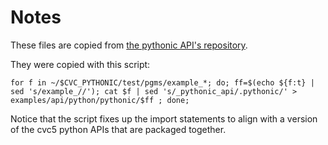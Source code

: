 # Notes

These files are copied from [the pythonic API's repository](https://github.com/cvc5/cvc5_pythonic_api).

They were copied with this script:

    for f in ~/$CVC_PYTHONIC/test/pgms/example_*; do; ff=$(echo ${f:t} | sed 's/example_//'); cat $f | sed 's/_pythonic_api/.pythonic/' > examples/api/python/pythonic/$ff ; done;

Notice that the script fixes up the import statements to align with a version
of the cvc5 python APIs that are packaged together.
